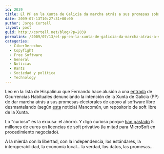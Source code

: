 ```yaml
---
id: 2039
title: El PP en la Xunta de Galicia da marcha atrás a sus promesas sobre soft libre
date: 2009-07-13T10:27:31+00:00
author: Jorge Cortell
layout: post
guid: http://cortell.net/blog/?p=2039
permalink: /2009/07/13/el-pp-en-la-xunta-de-galicia-da-marcha-atras-a-sus-promesas-sobre-soft-libre/
categories:
  - CiberDerechos
  - Copyfight
  - Free Software
  - General
  - Noticias
  - Rants
  - Sociedad y polí­tica
  - Technology
---
```

Leo en la lista de Hispalinux que Fernando hace alusión a una <a title="http://ocurrenciashabituales.wordpress.com/2009/07/10/¿software-libre-no-gracias/" href="http://ocurrenciashabituales.wordpress.com/2009/07/10/¿software-libre-no-gracias/" target="_blank">entrada</a> de Ocurrencias Habituales denunciando la intención de la Xunta de Galicia (PP) de dar marcha atrás a sus promesas electorales de apoyo al software libre desmantelando (según <a title="http://www.ciberirmandade.org/sitio2009/index.php?option=com_content&view=article&id=908:a-xunta-ameaza-con-desmantelar-mancomun&catid=92:novas-dos-usuarios-e-usuarias&Itemid=130" href="http://www.ciberirmandade.org/sitio2009/index.php?option=com_content&view=article&id=908:a-xunta-ameaza-con-desmantelar-mancomun&catid=92:novas-dos-usuarios-e-usuarias&Itemid=130" target="_blank">esta</a> noticia) Mancomún, un repositorio de soft libre de la Xunta.

Lo "curioso" es la excusa: el ahorro. Y digo curioso porque <a title="http://www.xornal.com/artigo/2009/07/11/politica/pp-rompe-programa-1-m-adjudica-otros-millones-software/2009071022511657808.html" href="http://www.xornal.com/artigo/2009/07/11/politica/pp-rompe-programa-1-m-adjudica-otros-millones-software/2009071022511657808.html" target="_blank">han gastado</a> 5 millones de euros en licencias de soft privativo (la mitad para Micro$oft en procedimiento negociado).

A la mierda con la libertad, con la independencia, los estándares, la interoperabilidad, la economía local... la verdad, los datos, las promesas...